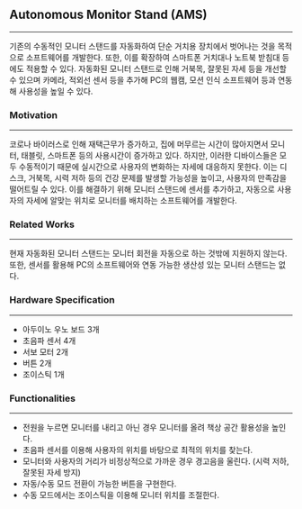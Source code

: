 ## Autonomous Monitor Stand (AMS)

***

기존의 수동적인 모니터 스탠드를 자동화하여 단순 거치용 장치에서 벗어나는 것을 목적으로 소프트웨어를 개발한다.
또한, 이를 확장하여 스마트폰 거치대나 노트북 받침대 등에도 적용할 수 있다.
자동화된 모니터 스탠드로 인해 거북목, 잘못된 자세 등을 개선할 수 있으며 카메라, 적외선 센서 등을 추가해 PC의 웹캠, 모션 인식 소프트웨어 등과 연동해 사용성을 높일 수 있다.

### Motivation

***

코로나 바이러스로 인해 재택근무가 증가하고, 집에 머무르는 시간이 많아지면서 모니터, 태블릿, 스마트폰 등의 사용시간이 증가하고 있다.
하지만, 이러한 디바이스들은 모두 수동적이기 때문에 실시간으로 사용자의 변화하는 자세에 대응하지 못한다.
이는 디스크, 거북목, 시력 저하 등의 건강 문제를 발생할 가능성을 높이고, 사용자의 만족감을 떨어트릴 수 있다.
이를 해결하기 위해 모니터 스탠드에 센서를 추가하고, 자동으로 사용자의 자세에 알맞는 위치로 모니터를 배치하는 소프트웨어를 개발한다.

### Related Works

***

현재 자동화된 모니터 스탠드는 모니터 회전을 자동으로 하는 것밖에 지원하지 않는다.
또한, 센서를 활용해 PC의 소프트웨어와 연동 가능한 생산성 있는 모니터 스탠드는 없다.

### Hardware Specification

***

- 아두이노 우노 보드 3개
- 초음파 센서 4개
- 서보 모터 2개
- 버튼 2개
- 조이스틱 1개

### Functionalities

***

- 전원을 누르면 모니터를 내리고 아닌 경우 모니터를 올려 책상 공간 활용성을 높인다.
- 초음파 센서를 이용해 사용자의 위치를 바탕으로 최적의 위치를 찾는다.
- 모니터와 사용자의 거리가 비정상적으로 가까운 경우 경고음을 울린다. (시력 저하, 잘못된 자세 방지)
- 자동/수동 모드 전환이 가능한 버튼을 구현한다.
- 수동 모드에서는 조이스틱을 이용해 모니터 위치를 조절한다.
